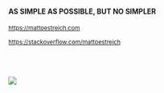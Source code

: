 #### AS SIMPLE AS POSSIBLE, BUT NO SIMPLER

<p>
  <small>
    <a href="https://mattoestreich.com">https://mattoestreich.com</a>
  </small>
</p>


<p>
  <small>
    <a href="https://stackoverflow.com/users/10431732/matt-oestreich">https://stackoverflow.com/mattoestreich</a>
  </small>
</p>

<br />

<br />

![](https://komarev.com/ghpvc/?username=oze4&color=green&label=Profile+Views+as+of+8%2F3%2F2020)
